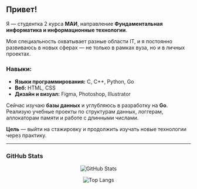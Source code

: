 ## Привет! 

Я — студентка 2 курса **МАИ**, направление **Фундаментальная информатика и информационные технологии**.

Моя специальность охватывает разные области IT, и я постоянно развиваюсь в новых сферах — не только в рамках вуза, но и в личных проектах.


### Навыки:

* **Языки программирования:** C, C++, Python, Go
* **Веб:** HTML, CSS
* **Дизайн и визуал:** Figma, Photoshop, Illustrator

Сейчас изучаю **базы данных** и углубляюсь в разработку на **Go**. Реализую учебные проекты по структурам данных, логгерам, аллокаторам памяти и работе с длинными числами.

**Цель** — выйти на стажировку и продолжить изучать новые технологии через практику.

---

### GitHub Stats

<p align="center">
  <img src="https://github-readme-stats.vercel.app/api?username=evakaiing&show_icons=true&theme=default" alt="GitHub Stats" />
</p>

<p align="center">
  <img src="https://github-readme-stats.vercel.app/api/top-langs/?username=evakaiing&layout=compact" alt="Top Langs" />
</p>

